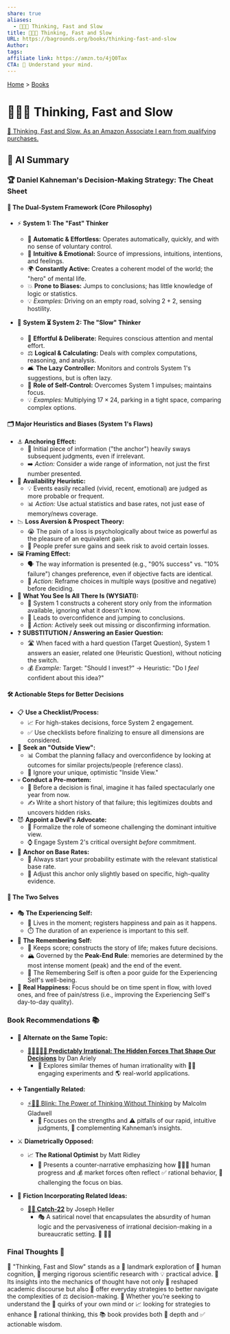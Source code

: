 ```yaml
---
share: true
aliases:
  - 🤔🐇🐢 Thinking, Fast and Slow
title: 🤔🐇🐢 Thinking, Fast and Slow
URL: https://bagrounds.org/books/thinking-fast-and-slow
Author:
tags:
affiliate link: https://amzn.to/4jQ0Tax
CTA: 🧠 Understand your mind.
---
```

[Home](../index.md) > [Books](./index.md)  
# 🤔🐇🐢 Thinking, Fast and Slow  
[🛒 Thinking, Fast and Slow. As an Amazon Associate I earn from qualifying purchases.](https://amzn.to/4jQ0Tax)  
  
## 🤖 AI Summary  
### 🏆 Daniel Kahneman's Decision-Making Strategy: The Cheat Sheet  
  
#### 🧠 The Dual-System Framework (Core Philosophy)  
  
* ⚡️ **System 1: The "Fast" Thinker**  
    * 🏃 **Automatic & Effortless:** Operates automatically, quickly, and with no sense of voluntary control.  
    * 🤩 **Intuitive & Emotional:** Source of impressions, intuitions, intentions, and feelings.  
    * 🌍 **Constantly Active:** Creates a coherent model of the world; the "hero" of mental life.  
    * 💥 **Prone to Biases:** Jumps to conclusions; has little knowledge of logic or statistics.  
    * 💡 *Examples:* Driving on an empty road, solving $2+2$, sensing hostility.  
  
* 🐢 **System ⏳ System 2: The "Slow" Thinker**  
    * 🤔 **Effortful & Deliberate:** Requires conscious attention and mental effort.  
    * ⚖️ **Logical & Calculating:** Deals with complex computations, reasoning, and analysis.  
    * 🛋️ **The Lazy Controller:** Monitors and controls System 1's suggestions, but is often lazy.  
    * 🛑 **Role of Self-Control:** Overcomes System 1 impulses; maintains focus.  
    * 💡 *Examples:* Multiplying $17 \times 24$, parking in a tight space, comparing complex options.  
  
#### 🗂️ Major Heuristics and Biases (System 1's Flaws)  
  
* ⚓️ **Anchoring Effect:**  
    * 🔢 Initial piece of information ("the anchor") heavily sways subsequent judgments, even if irrelevant.  
    * ➡️ *Action:* Consider a wide range of information, not just the first number presented.  
* 📰 **Availability Heuristic:**  
    * 💡 Events easily recalled (vivid, recent, emotional) are judged as more probable or frequent.  
    * 📊 *Action:* Use actual statistics and base rates, not just ease of memory/news coverage.  
* 📉 **Loss Aversion & Prospect Theory:**  
    * 😭 The pain of a loss is psychologically about twice as powerful as the pleasure of an equivalent gain.  
    * 🎲 People prefer sure gains and seek risk to avoid certain losses.  
* 🖼️ **Framing Effect:**  
    * 🗣️ The way information is presented (e.g., "90% success" vs. "10% failure") changes preference, even if objective facts are identical.  
    * 🔄 *Action:* Reframe choices in multiple ways (positive and negative) before deciding.  
* 🙈 **What You See Is All There Is (WYSIATI):**  
    * 🧩 System 1 constructs a coherent story only from the information available, ignoring what it doesn't know.  
    * 🧐 Leads to overconfidence and jumping to conclusions.  
    * 🔎 *Action:* Actively seek out missing or disconfirming information.  
* ❓ **SUBSTITUTION / Answering an Easier Question:**  
    * 🛣️ When faced with a hard question (Target Question), System 1 answers an easier, related one (Heuristic Question), without noticing the switch.  
    * 💰 *Example:* Target: "Should I invest?" $\rightarrow$ Heuristic: "Do I *feel* confident about this idea?"  
  
#### 🛠️ Actionable Steps for Better Decisions  
  
* 📋 **Use a Checklist/Process:**  
    * 📈 For high-stakes decisions, force System 2 engagement.  
    * ✅ Use checklists before finalizing to ensure all dimensions are considered.  
* 🔭 **Seek an "Outside View":**  
    * 📊 Combat the planning fallacy and overconfidence by looking at outcomes for similar projects/people (reference class).  
    * 🚫 Ignore your unique, optimistic "Inside View."  
* 💀 **Conduct a Pre-mortem:**  
    * 🔮 Before a decision is final, imagine it has failed spectacularly one year from now.  
    * ✍️ Write a short history of that failure; this legitimizes doubts and uncovers hidden risks.  
* 😈 **Appoint a Devil's Advocate:**  
    * 💬 Formalize the role of someone challenging the dominant intuitive view.  
    * ⌚️ Engage System 2's critical oversight *before* commitment.  
* 💯 **Anchor on Base Rates:**  
    * 🔢 Always start your probability estimate with the relevant statistical base rate.  
    * 🤏 Adjust this anchor only slightly based on specific, high-quality evidence.  
  
#### 👤 The Two Selves  
  
* 🎭 **The Experiencing Self:**  
    * 🎁 Lives in the moment; registers happiness and pain as it happens.  
    * ⏱️ The duration of an experience is important to this self.  
* 📸 **The Remembering Self:**  
    * 💯 Keeps score; constructs the story of life; makes future decisions.  
    * 🏔️ Governed by the **Peak-End Rule**: memories are determined by the most intense moment (peak) and the end of the event.  
    * 🤔 The Remembering Self is often a poor guide for the Experiencing Self's well-being.  
* 🔑 **Real Happiness:** Focus should be on time spent in flow, with loved ones, and free of pain/stress (i.e., improving the Experiencing Self's day-to-day quality).  
  
### Book Recommendations 📚  
- 🔄 **Alternate on the Same Topic:**  
  - **[🔮🤷🏼‍♀️🤪 Predictably Irrational: The Hidden Forces That Shape Our Decisions](./predictably-irrational.md)** by Dan Ariely  
    * 🧠 Explores similar themes of human irrationality with 🧑‍🔬 engaging experiments and 🌎 real-world applications.  
  
- ➕ **Tangentially Related:**  
  - [⚡🚫💭 Blink: The Power of Thinking Without Thinking](./blink-the-power-of-thinking-without-thinking.md) by Malcolm Gladwell  
    * 🎯 Focuses on the strengths and ⚠️ pitfalls of our rapid, intuitive judgments, 🤝 complementing Kahneman’s insights.  
  
- ⚔️ **Diametrically Opposed:**  
  - 📈 **The Rational Optimist** by Matt Ridley  
    * 🚀 Presents a counter-narrative emphasizing how 🧑‍🤝‍🧑 human progress and 💰 market forces often reflect ✅ rational behavior, 🤔 challenging the focus on bias.  
  
- 📖 **Fiction Incorporating Related Ideas:**  
  - **[🔁🤪 Catch-22](./catch-22.md)** by Joseph Heller  
    * 🎭 A satirical novel that encapsulates the absurdity of human logic and the pervasiveness of irrational decision-making in a bureaucratic setting. 🏢 😵‍💫  
  
### Final Thoughts 🤔  
🧠 "Thinking, Fast and Slow" stands as a 🌟 landmark exploration of 👤 human cognition, 🔬 merging rigorous scientific research with 💡 practical advice. 🤯 Its insights into the mechanics of thought have not only 🔄 reshaped academic discourse but also 🚦 offer everyday strategies to better navigate the complexities of ⚖️ decision-making. 🤔 Whether you’re seeking to understand the 🤪 quirks of your own mind or 📈 looking for strategies to enhance 🧠 rational thinking, this 📚 book provides both 🌊 depth and ✅ actionable wisdom.